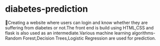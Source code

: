 # diabetes-prediction
Creating a website where users can login and know whether they are suffering from diabetes or not.The front end is build using HTML,CSS and flask is also used as an intermediate.Various machine learning algorithms-Random Forest,Decision Trees,Logistic Regression are used for prediction.
